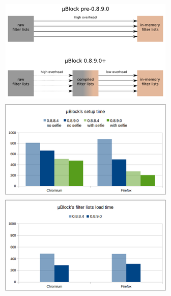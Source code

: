 ![Figure 1](https://raw.githubusercontent.com/gorhill/uBlock/master/doc/benchmarks/setup-performance-internals.png)



![Figure 2](https://raw.githubusercontent.com/gorhill/uBlock/master/doc/benchmarks/setup-performance-0.8.9.0.png)



![Figure 3](https://raw.githubusercontent.com/gorhill/uBlock/master/doc/benchmarks/filters-load-performance-0.8.9.0.png)